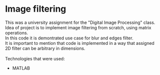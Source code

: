 # Image filtering
This was a university assignment for the "Digital Image Processing" class. <br/>
Idea of project is to implement image filtering from scratch, using matrix operations.<br/>
In this code it is demontrated use case for blur and edges filter.<br/>
It is important to mention that code is implemented in a way that assigned 2D filter can be arbitrary in dimensions.<br/>
<br/>Technologies that were used:<br/> 
- MATLAB
